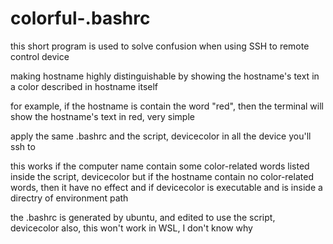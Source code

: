 # colorful-.bashrc
this short program is used to solve confusion when using SSH to remote control device

making hostname highly distinguishable by showing the hostname's text in a color described in hostname itself

for example, if the hostname is contain the word "red",
then the terminal will show the hostname's text in red, very simple

apply the same .bashrc and the script, devicecolor in all the device you'll ssh to


this works if
  the computer name contain some color-related words listed inside the script, devicecolor
but if the hostname contain no color-related words, then it have no effect
and if
  devicecolor is executable and is inside a directry of environment path


the .bashrc is generated by ubuntu, and edited to use the script, devicecolor
also, this won't work in WSL, I don't know why
